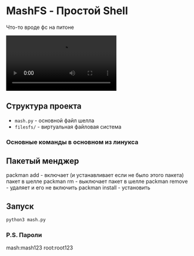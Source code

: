 # MashFS - Простой Shell

Что-то вроде фс на питоне

![balo](assets-gh/balo.mp4)

## Структура проекта

- `mash.py` - основной файл шелла
- `filesfs/` - виртуальная файловая система

### Основные команды в основном из линукса 

## Пакетый менджер

packman add <package> - включает (и устанавливает если не было этого пакета) пакет в шелле
packman rm <packge> - выключает пакет в шелле
packman remove <package> - удаляет и его не включить
packman install <package> - установить

## Запуск

```bash
python3 mash.py
```

### P.S. Пароли
mash:mash123
root:root123
